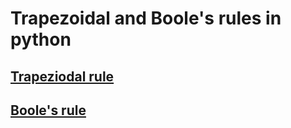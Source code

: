 # Trapezoidal and Boole's rules in python

## [Trapeziodal rule](https://en.wikipedia.org/wiki/Trapezoidal_rule)

## [Boole's rule](https://en.wikipedia.org/wiki/Boole%27s_rule)